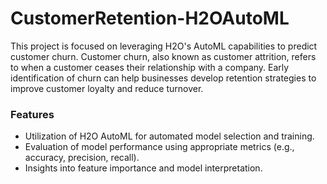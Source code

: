 # CustomerRetention-H2OAutoML

This project is focused on leveraging H2O's AutoML capabilities to predict customer churn. Customer churn, also known as customer attrition, refers to when a customer ceases their relationship with a company. Early identification of churn can help businesses develop retention strategies to improve customer loyalty and reduce turnover.

### Features

- Utilization of H2O AutoML for automated model selection and training.
- Evaluation of model performance using appropriate metrics (e.g., accuracy, precision, recall).
- Insights into feature importance and model interpretation.

  
